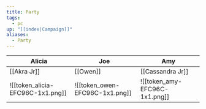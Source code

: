 ```yaml
---
title: Party
tags:
  - pc
up: "[[index|Campaign]]"
aliases:
  - Party
---
```


| Alicia                            | Joe                            | Amy                                    |
| --------------------------------- | ------------------------------ | -------------------------------------- |
| [[Akra Jr]]                       | [[Owen]]                       | [[Cassandra Jr]]                       |
| ![[token_alicia-EFC96C-1x1.png]] | ![[token_owen-EFC96C-1x1.png]] | ![[token_amy-EFC96C-1x1.png]] |
